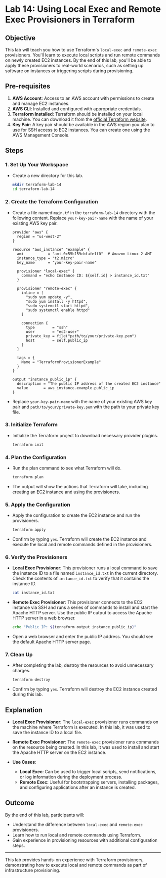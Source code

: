 # Lab 14: Using Local Exec and Remote Exec Provisioners in Terraform

## Objective

This lab will teach you how to use Terraform's `local-exec` and `remote-exec` provisioners. You'll learn to execute local scripts and run remote commands on newly created EC2 instances. By the end of this lab, you'll be able to apply these provisioners to real-world scenarios, such as setting up software on instances or triggering scripts during provisioning.

## Pre-requisites

1. **AWS Account**: Access to an AWS account with permissions to create and manage EC2 instances.
2. **AWS CLI**: Installed and configured with appropriate credentials.
3. **Terraform Installed**: Terraform should be installed on your local machine. You can download it from the [official Terraform website](https://www.terraform.io/downloads.html).
4. **Key Pair**: A key pair should be available in the AWS region you plan to use for SSH access to EC2 instances. You can create one using the AWS Management Console.

## Steps

### 1. Set Up Your Workspace

- Create a new directory for this lab.

    ```bash
    mkdir terraform-lab-14
    cd terraform-lab-14
    ```

### 2. Create the Terraform Configuration

- Create a file named `main.tf` in the `terraform-lab-14` directory with the following content. Replace `your-key-pair-name` with the name of your existing AWS key pair.

    ```hcl
    provider "aws" {
      region = "us-west-2"
    }

    resource "aws_instance" "example" {
      ami           = "ami-0c55b159cbfafe1f0"  # Amazon Linux 2 AMI
      instance_type = "t2.micro"
      key_name      = "your-key-pair-name"

      provisioner "local-exec" {
        command = "echo Instance ID: ${self.id} > instance_id.txt"
      }

      provisioner "remote-exec" {
        inline = [
          "sudo yum update -y",
          "sudo yum install -y httpd",
          "sudo systemctl start httpd",
          "sudo systemctl enable httpd"
        ]

        connection {
          type        = "ssh"
          user        = "ec2-user"
          private_key = file("path/to/your/private-key.pem")
          host        = self.public_ip
        }
      }

      tags = {
        Name = "TerraformProvisionerExample"
      }
    }

    output "instance_public_ip" {
      description = "The public IP address of the created EC2 instance"
      value       = aws_instance.example.public_ip
    }
    ```

- Replace `your-key-pair-name` with the name of your existing AWS key pair and `path/to/your/private-key.pem` with the path to your private key file.

### 3. Initialize Terraform

- Initialize the Terraform project to download necessary provider plugins.

    ```bash
    terraform init
    ```

### 4. Plan the Configuration

- Run the plan command to see what Terraform will do.

    ```bash
    terraform plan
    ```

- The output will show the actions that Terraform will take, including creating an EC2 instance and using the provisioners.

### 5. Apply the Configuration

- Apply the configuration to create the EC2 instance and run the provisioners.

    ```bash
    terraform apply
    ```

- Confirm by typing `yes`. Terraform will create the EC2 instance and execute the local and remote commands defined in the provisioners.

### 6. Verify the Provisioners

- **Local Exec Provisioner**: This provisioner runs a local command to save the instance ID to a file named `instance_id.txt` in the current directory. Check the contents of `instance_id.txt` to verify that it contains the instance ID.

    ```bash
    cat instance_id.txt
    ```

- **Remote Exec Provisioner**: This provisioner connects to the EC2 instance via SSH and runs a series of commands to install and start the Apache HTTP server. Use the public IP output to access the Apache HTTP server in a web browser.

    ```bash
    echo "Public IP: $(terraform output instance_public_ip)"
    ```

- Open a web browser and enter the public IP address. You should see the default Apache HTTP server page.

### 7. Clean Up

- After completing the lab, destroy the resources to avoid unnecessary charges.

    ```bash
    terraform destroy
    ```

- Confirm by typing `yes`. Terraform will destroy the EC2 instance created during this lab.

## Explanation

- **Local Exec Provisioner**: The `local-exec` provisioner runs commands on the machine where Terraform is executed. In this lab, it was used to save the instance ID to a local file.
  
- **Remote Exec Provisioner**: The `remote-exec` provisioner runs commands on the resource being created. In this lab, it was used to install and start the Apache HTTP server on the EC2 instance.

- **Use Cases**:
  - **Local Exec**: Can be used to trigger local scripts, send notifications, or log information during the deployment process.
  - **Remote Exec**: Useful for bootstrapping servers, installing packages, and configuring applications after an instance is created.

## Outcome

By the end of this lab, participants will:

- Understand the difference between `local-exec` and `remote-exec` provisioners.
- Learn how to run local and remote commands using Terraform.
- Gain experience in provisioning resources with additional configuration steps.

---

This lab provides hands-on experience with Terraform provisioners, demonstrating how to execute local and remote commands as part of infrastructure provisioning.
